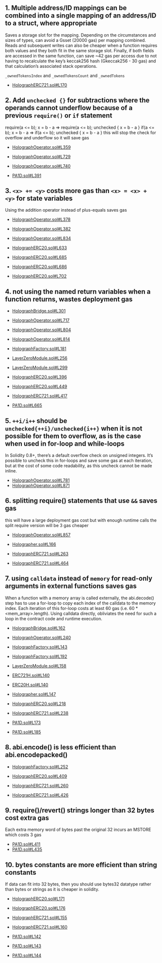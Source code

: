 
## 1. Multiple address/ID mappings can be combined into a single mapping of an address/ID to a struct, where appropriate
Saves a storage slot for the mapping. Depending on the circumstances and sizes of types, can avoid a Gsset (20000 gas) per mapping combined. Reads and subsequent writes can also be cheaper when a function requires both values and they both fit in the same storage slot. Finally, if both fields are accessed in the same function, can save ~42 gas per access due to not having to recalculate the key’s keccak256 hash (Gkeccak256 - 30 gas) and that calculation’s associated stack operations. 

`_ownedTokensIndex` and `_ownedTokensCount` and `_ownedTokens`
- [HolographERC721.sol#L170](https://github.com/code-423n4/2022-10-holograph/blob/main/contracts/enforcer/HolographERC721.sol#L170)


## 2. Add `unchecked {}` for subtractions where the operands cannot underflow because of a previous `require()` or `if` statement

require(a <= b); x = b - a => require(a <= b); unchecked { x = b - a }
if(a <= b); x = b - a => if(a <= b); unchecked { x = b - a }
this will stop the check for overflow and underflow so it will save gas

- [HolographOperator.sol#L359](https://github.com/code-423n4/2022-10-holograph/blob/main/contracts/HolographOperator.sol#L359)
- [HolographOperator.sol#L729](https://github.com/code-423n4/2022-10-holograph/blob/main/contracts/HolographOperator.sol#L729)
- [HolographOperator.sol#L740](https://github.com/code-423n4/2022-10-holograph/blob/main/contracts/HolographOperator.sol#L740)

- [PA1D.sol#L391](https://github.com/code-423n4/2022-10-holograph/blob/main/contracts/enforcer/PA1D.sol#L391)


## 3. `<x> += <y>` costs more gas than `<x> = <x> + <y>` for state variables
Using the addition operator instead of plus-equals saves gas

- [HolographOperator.sol#L378](https://github.com/code-423n4/2022-10-holograph/blob/main/contracts/HolographOperator.sol#L378)
- [HolographOperator.sol#L382](https://github.com/code-423n4/2022-10-holograph/blob/main/contracts/HolographOperator.sol#L382)
- [HolographOperator.sol#L834](https://github.com/code-423n4/2022-10-holograph/blob/main/contracts/HolographOperator.sol#L834)

- [HolographERC20.sol#L633](https://github.com/code-423n4/2022-10-holograph/blob/main/contracts/enforcer/HolographERC20.sol#L633)
- [HolographERC20.sol#L685](https://github.com/code-423n4/2022-10-holograph/blob/main/contracts/enforcer/HolographERC20.sol#L685)
- [HolographERC20.sol#L686](https://github.com/code-423n4/2022-10-holograph/blob/main/contracts/enforcer/HolographERC20.sol#L686)
- [HolographERC20.sol#L702](https://github.com/code-423n4/2022-10-holograph/blob/main/contracts/enforcer/HolographERC20.sol#L702)

## 4. not using the named return variables when a function returns, wastes deployment gas

- [HolographBridge.sol#L301](https://github.com/code-423n4/2022-10-holograph/blob/main/contracts/HolographBridge.sol#L301)

- [HolographOperator.sol#L717](https://github.com/code-423n4/2022-10-holograph/blob/main/contracts/HolographOperator.sol#L717)
- [HolographOperator.sol#L804](https://github.com/code-423n4/2022-10-holograph/blob/main/contracts/HolographOperator.sol#L804)
- [HolographOperator.sol#L814](https://github.com/code-423n4/2022-10-holograph/blob/main/contracts/HolographOperator.sol#L814)

- [HolographFactory.sol#L181](https://github.com/code-423n4/2022-10-holograph/blob/main/contracts/HolographFactory.sol#L181)

- [LayerZeroModule.sol#L256](https://github.com/code-423n4/2022-10-holograph/blob/main/contracts/module/LayerZeroModule.sol#L256)
- [LayerZeroModule.sol#L299](https://github.com/code-423n4/2022-10-holograph/blob/main/contracts/module/LayerZeroModule.sol#L299)

- [HolographERC20.sol#L396](https://github.com/code-423n4/2022-10-holograph/blob/main/contracts/enforcer/HolographERC20.sol#L396)
- [HolographERC20.sol#L449](https://github.com/code-423n4/2022-10-holograph/blob/main/contracts/enforcer/HolographERC20.sol#L449)

- [HolographERC721.sol#L417](https://github.com/code-423n4/2022-10-holograph/blob/main/contracts/enforcer/HolographERC721.sol#L417)

- [PA1D.sol#L665](https://github.com/code-423n4/2022-10-holograph/blob/main/contracts/enforcer/PA1D.sol#L665)


## 5. `++i/i++` should be `unchecked{++i}/unchecked{i++}` when it is not possible for them to overflow, as is the case when used in for-loop and while-loops

In Solidity 0.8+, there’s a default overflow check on unsigned integers. It’s possible to uncheck this in for-loops and save some gas at each iteration, but at the cost of some code readability, as this uncheck cannot be made inline.

- [HolographOperator.sol#L781](https://github.com/code-423n4/2022-10-holograph/blob/main/contracts/HolographOperator.sol#L781)
- [HolographOperator.sol#L871](https://github.com/code-423n4/2022-10-holograph/blob/main/contracts/HolographOperator.sol#L871)


## 6. splitting require() statements that use `&&` saves gas

this will have a large deployment gas cost but with enough runtime calls the split require version will be 3 gas cheaper

- [HolographOperator.sol#L857](https://github.com/code-423n4/2022-10-holograph/blob/main/contracts/HolographOperator.sol#L857)

- [Holographer.sol#L166](https://github.com/code-423n4/2022-10-holograph/blob/main/contracts/enforcer/Holographer.sol#L166)

- [HolographERC721.sol#L263](https://github.com/code-423n4/2022-10-holograph/blob/main/contracts/enforcer/HolographERC721.sol#L263)
- [HolographERC721.sol#L464](https://github.com/code-423n4/2022-10-holograph/blob/main/contracts/enforcer/HolographERC721.sol#L464)


## 7. using `calldata` instead of `memory` for read-only arguments in external functions saves gas

When a function with a memory array is called externally, the abi.decode() step has to use a for-loop to copy each index of the calldata to the memory index. Each iteration of this for-loop costs at least 60 gas (i.e. 60 * <mem_array>.length). Using calldata directly, obliviates the need for such a loop in the contract code and runtime execution. 

- [HolographBridge.sol#L162](https://github.com/code-423n4/2022-10-holograph/blob/main/contracts/HolographBridge.sol#L162)

- [HolographOperator.sol#L240](https://github.com/code-423n4/2022-10-holograph/blob/main/contracts/HolographOperator.sol#L240)

- [HolographFactory.sol#L143](https://github.com/code-423n4/2022-10-holograph/blob/main/contracts/HolographFactory.sol#L143)
- [HolographFactory.sol#L192](https://github.com/code-423n4/2022-10-holograph/blob/main/contracts/HolographFactory.sol#L192)

- [LayerZeroModule.sol#L158](https://github.com/code-423n4/2022-10-holograph/blob/main/contracts/module/LayerZeroModule.sol#L158)

- [ERC721H.sol#L140](https://github.com/code-423n4/2022-10-holograph/blob/main/contracts/abstract/ERC721H.sol#L140)

- [ERC20H.sol#L140](https://github.com/code-423n4/2022-10-holograph/blob/main/contracts/abstract/ERC20H.sol#L140)

- [Holographer.sol#L147](https://github.com/code-423n4/2022-10-holograph/blob/main/contracts/enforcer/Holographer.sol#L147)

- [HolographERC20.sol#L218](https://github.com/code-423n4/2022-10-holograph/blob/main/contracts/enforcer/HolographERC20.sol#L218)

- [HolographERC721.sol#L238](https://github.com/code-423n4/2022-10-holograph/blob/main/contracts/enforcer/HolographERC721.sol#L238)

- [PA1D.sol#L173](https://github.com/code-423n4/2022-10-holograph/blob/main/contracts/enforcer/PA1D.sol#L173)
- [PA1D.sol#L185](https://github.com/code-423n4/2022-10-holograph/blob/main/contracts/enforcer/PA1D.sol#L185)


## 8. abi.encode() is less efficient than abi.encodepacked()

- [HolographFactory.sol#L252](https://github.com/code-423n4/2022-10-holograph/blob/main/contracts/HolographFactory.sol#L252)

- [HolographERC20.sol#L409](https://github.com/code-423n4/2022-10-holograph/blob/main/contracts/enforcer/HolographERC20.sol#L409)

- [HolographERC721.sol#L260](https://github.com/code-423n4/2022-10-holograph/blob/main/contracts/enforcer/HolographERC721.sol#L260)
- [HolographERC721.sol#L426](https://github.com/code-423n4/2022-10-holograph/blob/main/contracts/enforcer/HolographERC721.sol#L426)


## 9. require()/revert() strings longer than 32 bytes cost extra gas
Each extra memory word of bytes past the original 32 incurs an MSTORE which costs 3 gas

- [PA1D.sol#L411](https://github.com/code-423n4/2022-10-holograph/blob/main/contracts/enforcer/PA1D.sol#L411)
- [PA1D.sol#L435](https://github.com/code-423n4/2022-10-holograph/blob/main/contracts/enforcer/PA1D.sol#L435)


## 10. bytes constants are more efficient than string constants
If data can fit into 32 bytes, then you should use bytes32 datatype rather than bytes or strings as it is cheaper in solidity.

- [HolographERC20.sol#L171](https://github.com/code-423n4/2022-10-holograph/blob/main/contracts/enforcer/HolographERC20.sol#L171)
- [HolographERC20.sol#L176](https://github.com/code-423n4/2022-10-holograph/blob/main/contracts/enforcer/HolographERC20.sol#L176)

- [HolographERC721.sol#L155](https://github.com/code-423n4/2022-10-holograph/blob/main/contracts/enforcer/HolographERC721.sol#L155)
- [HolographERC721.sol#L160](https://github.com/code-423n4/2022-10-holograph/blob/main/contracts/enforcer/HolographERC721.sol#L160)

- [PA1D.sol#L142](https://github.com/code-423n4/2022-10-holograph/blob/main/contracts/enforcer/PA1D.sol#L142)
- [PA1D.sol#L143](https://github.com/code-423n4/2022-10-holograph/blob/main/contracts/enforcer/PA1D.sol#L143)
- [PA1D.sol#L144](https://github.com/code-423n4/2022-10-holograph/blob/main/contracts/enforcer/PA1D.sol#L144)
